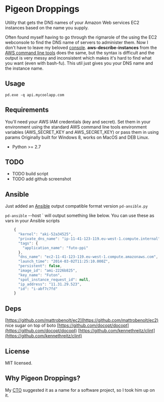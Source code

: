 Pigeon Droppings
======================================
Utility that gets the DNS names of your Amazon Web services EC2 instances based on the name you supply.

Often found myself having to go through the rigmarole of the using the EC2 webconsole to find the DNS name of servers to administer them.  Now I don't have to leave my beloved [console](http://gnometerminator.blogspot.co.uk/p/introduction.html).
**aws-describe-instances** from the [AWS command line tools](http://aws.amazon.com/cli/) does the same, but the syntax is difficult and the output is very messy and inconsistent which makes it's hard to find what you want (even with bash-fu).  This util just gives you your DNS name and the instance name.

Usage
-----
`pd.exe -q api.mycoolapp.com`

Requirements
------------
You'll need your AWS IAM credentials (key and secret).
Set them in your environment using the standard AWS command line tools environment variables (AWS_SECRET_KEY and AWS_SECRET_KEY) or pass them in using params
Originally built for Windows 8, works on MacOS and DEB Linux.
- Python >= 2.7

TODO
----
- TODO build script
- TODO add github screenshot

## Ansible
Just added an [Ansible](http://www.ansible.com/home) output compatible format version `pd-ansible.py`

`pd-ansible` --host <hostname>` will output something like below.  You can use these as vars in your Ansible scripts

```javascript
    {
      "kernel": "aki-52a34525",
      "private_dns_name": "ip-11-41-123-119.eu-west-1.compute.internal",
      "tags": {
        "application_name": "futo-ppi"
      },
      "dns_name": "ec2-11-41-123-119.eu-west-1.compute.amazonaws.com",
      "launch_time": "2014-03-02T11:25:10.000Z",
      "persistent": false,
      "image_id": "ami-2226b825",
      "key_name": "Futon",
      "spot_instance_request_id": null,
      "ip_address": "11.31.29.523",
      "id": "i-abf7c7fd"
    }
```

## Deps
[https://github.com/mattrobenolt/ec2](https://github.com/mattrobenolt/ec2) nice sugar on top of boto
[https://github.com/docopt/docopt](https://github.com/docopt/docopt)
[https://github.com/kennethreitz/clint](https://github.com/kennethreitz/clint)

License
-------
MIT licensed.

Why Pigeon Droppings?
--------------------
My [CTO](http://uk.linkedin.com/in/doylie) suggested it as a name for a software project, so I took him up on it.
